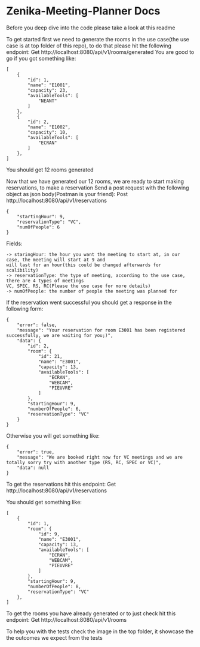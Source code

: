 # Zenika-Meeting-Planner Docs
Before you deep dive into the code please take a look at this readme

To get started first we need to generate the rooms in the use case(the use case is at top folder of this repo), 
to do that please hit the following endpoint: 
Get http://localhost:8080/api/v1/rooms/generated
You are good to go if you got something like:
```agsl
[
    {
        "id": 1,
        "name": "E1001",
        "capacity": 23,
        "availableTools": [
            "NEANT"
        ]
    },
    {
        "id": 2,
        "name": "E1002",
        "capacity": 10,
        "availableTools": [
            "ECRAN"
        ]
    },
]
```
You should get 12 rooms generated

Now that we have generated our 12 rooms, we are ready to start making reservations, to make a reservation
Send a post request with the following object as json body(Postman is your friend):
Post http://localhost:8080/api/v1/reservations
```agsl
{
    "startingHour": 9,
    "reservationType": "VC",
    "numOfPeople": 6
}
```
Fields:
```agsl
-> staringHour: the hour you want the meeting to start at, in our case, the meeting will start at 9 and 
will last for an hour(this could be changed afterwards for scalibility)
-> reservationType: the type of meeting, according to the use case, there are 4 types of meetings 
VC, SPEC, RS, RC(Please the use case for more details)
-> numOfPeople: the number of people the meeting was planned for
```

If the reservation went successful you should get a response in the following form:
```agsl
{
    "error": false,
    "message": "Your reservation for room E3001 has been registered successfully, we are waiting for you;)",
    "data": {
        "id": 2,
        "room": {
            "id": 21,
            "name": "E3001",
            "capacity": 13,
            "availableTools": [
                "ECRAN",
                "WEBCAM",
                "PIEUVRE"
            ]
        },
        "startingHour": 9,
        "numberOfPeople": 6,
        "reservationType": "VC"
    }
}
```

Otherwise you will get something like:

```agsl
{
    "error": true,
    "message": "We are booked right now for VC meetings and we are totally sorry try with another type (RS, RC, SPEC or VC)",
    "data": null
}
```

To get the reservations hit this endpoint:
Get http://localhost:8080/api/v1/reservations

You should get something like:
```agsl
[
    {
        "id": 1,
        "room": {
            "id": 9,
            "name": "E3001",
            "capacity": 13,
            "availableTools": [
                "ECRAN",
                "WEBCAM",
                "PIEUVRE"
            ]
        },
        "startingHour": 9,
        "numberOfPeople": 8,
        "reservationType": "VC"
    },
]
```

To get the rooms you have already generated or to just check hit this endpoint:
Get http://localhost:8080/api/v1/rooms

To help you with the tests check the image in the top folder, it showcase the the outcomes
we expect from the tests